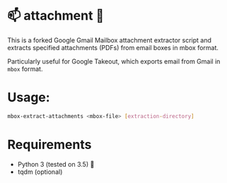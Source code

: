 # :mailbox: attachment :paperclip:

This is a forked Google Gmail Mailbox attachment extractor script and extracts specified attachments (PDFs) from email boxes in mbox format.

Particularly useful for Google Takeout, which exports email from Gmail in `mbox` format.

# Usage:

``` bash
mbox-extract-attachments <mbox-file> [extraction-directory]
```

# Requirements

* Python 3 (tested on 3.5) :snake:
* tqdm (optional)
